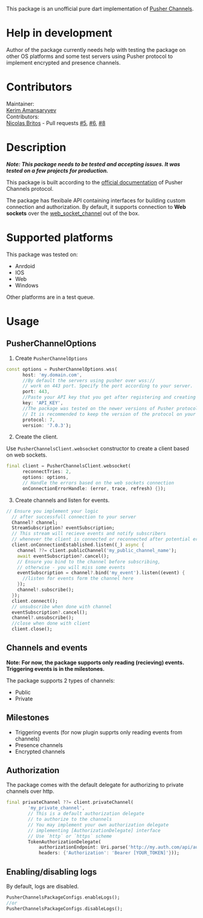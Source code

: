 This package is an unofficial pure dart implementation of [Pusher Channels](https://pusher.com/channels).

# Help in development

Author of the package currently needs help with testing the package on other OS platforms and some test servers using Pusher protocol to implement encrypted and presence channels.

# Contributors
Maintainer: 
<br/>
[Kerim Amansaryyev](https://github.com/mcfugger)
<br/>
Contributors:
<br/>
[Nicolas Britos](https://github.com/nicobritos) - Pull requests [#5](https://github.com/mcfugger/dart_pusher_channels/pull/5),
[#6](https://github.com/mcfugger/dart_pusher_channels/pull/6),
[#8](https://github.com/mcfugger/dart_pusher_channels/pull/8)

# Description

***Note: This package needs to be tested and accepting issues. It was tested on a few projects for production.***

This package is built according to the [official documentation](https://pusher.com/docs/channels/library_auth_reference/pusher-websockets-protocol/) of Pusher Channels protocol.

The package has flexibale API containing interfaces for building custom connection and authorization. By default, it supports connection to **Web sockets** over the [web_socket_channel](https://pub.dev/packages/web_socket_channel) out of the box.

# Supported platforms
This package was tested on:
* Anrdoid
* IOS
* Web
* Windows

Other platforms are in a test queue.

# Usage

## PusherChannelOptions

1. Create `PusherChannelOptions`



```dart
const options = PusherChannelOptions.wss(
      host: 'my.domain.com',
      //By default the servers using pusher over wss://
      // work on 443 port. Specify the port according to your server.
      port: 443,
      //Paste your API key that you get after registering and creating a project on Pusher
      key: 'API_KEY',
      //The package was tested on the newer versions of Pusher protocol
      // It is recommended to keep the version of the protocol on your server up-to-data
      protocol: 7,
      version: '7.0.3');

```
2. Create the client.

Use `PusherChannelsClient.websocket` constructor to create a client based on web sockets.

```dart
final client = PusherChannelsClient.websocket(
      reconnectTries: 2,
      options: options,
      // Handle the errors based on the web sockets connection
      onConnectionErrorHandle: (error, trace, refresh) {});
```

3. Create channels and listen for events.

```dart
// Ensure you implement your logic
  // after successfull connection to your server
  Channel? channel;
  StreamSubscription? eventSubscription;
  // This stream will recieve events and notify subscribers
  // whenever the client is connected or reconnected after potential error
  client.onConnectionEstablished.listen((_) async {
    channel ??= client.publicChannel('my_public_channel_name');
    await eventSubscription?.cancel();
    // Ensure you bind to the channel before subscribing,
    // otherwise - you will miss some events
    eventSubscription = channel?.bind('my_event').listen((event) {
      //listen for events form the channel here
    });
    channel!.subscribe();
  });
  client.connect();
  // unsubscribe when done with channel
  eventSubscription?.cancel();
  channel?.unsubscribe();
  //close when done with client
  client.close();
```


## Channels and events

**Note: For now, the package supports only reading (recieving) events. Triggering events is in the milestones.**

The package supports 2 types of channels:
* Public
* Private

## Milestones
* Triggering events (for now plugin supprts only reading events from channels)
* Presence channels
* Encrypted channels

## Authorization
The package comes with the default delegate for authorizing to private channels over http.

```dart
final privateChannel ??= client.privateChannel(
        'my_private_channel',
        // This is a default authorization delegate
        // to authorize to the channels
        // You may implement your own authorization delegate
        // implementing [AuthorizationDelegate] interface
        // Use `http` or `https` scheme
        TokenAuthorizationDelegate(
            authorizationEndpoint: Uri.parse('http://my.auth.com/api/auth'),
            headers: {'Authorization': 'Bearer [YOUR_TOKEN]'}));
```

## Enabling/disabling logs
By default, logs are disabled.
```dart
PusherChannelsPackageConfigs.enableLogs();
//or
PusherChannelsPackageConfigs.disableLogs();
```
